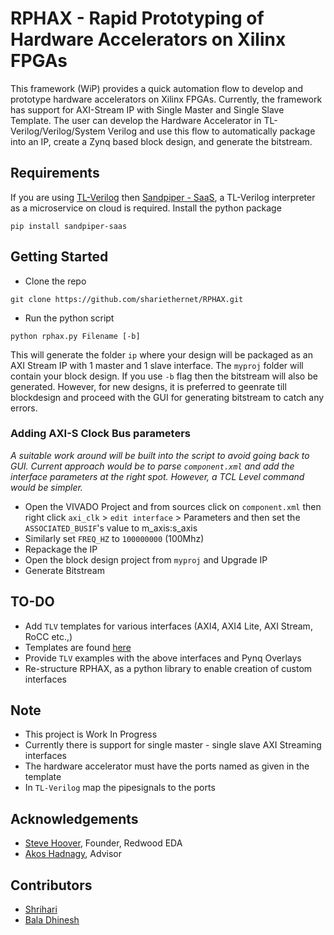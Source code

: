 # RPHAX - Rapid Prototyping of Hardware Accelerators on Xilinx FPGAs 

This framework (WiP) provides a quick automation flow to develop and prototype hardware accelerators on Xilinx FPGAs. Currently, the framework has support for AXI-Stream IP with Single Master and Single Slave Template. The user can develop the Hardware Accelerator in TL-Verilog/Verilog/System Verilog and use this flow to automatically package into an IP, create a Zynq based block design, and generate the bitstream.

## Requirements

If you are using [TL-Verilog](https://www.redwoodeda.com/tl-verilog) then [Sandpiper - SaaS](https://gitlab.com/rweda/sandpiper-saas), a TL-Verilog interpreter as a microservice on cloud is required. Install the python package

```pip install sandpiper-saas```

## Getting Started 

- Clone the repo 

```git clone https://github.com/shariethernet/RPHAX.git```

- Run the python script

```python rphax.py Filename [-b]```

This will generate the folder `ip` where your design will be packaged as an AXI Stream IP with 1 master and 1 slave interface. The `myproj` folder will contain your block design. If you use `-b` flag then the bitstream will also be generated. However, for new designs, it is preferred to geenrate till blockdesign and proceed with the GUI for generating bitstream to catch any errors. 


### Adding AXI-S Clock Bus parameters 

*A suitable work around will be built into the script to avoid going back to GUI. Current approach would be to parse `component.xml` and add the interface parameters at the right spot. However, a TCL Level command would be simpler.*

- Open the VIVADO Project and from sources click on `component.xml` then right click `axi_clk` > `edit interface` > Parameters and then set the `ASSOCIATED_BUSIF`'s value to m_axis:s_axis
- Similarly set `FREQ_HZ` to `100000000` (100Mhz) 
- Repackage the IP
- Open the block design project from `myproj` and Upgrade IP
- Generate Bitstream

## TO-DO

- Add `TLV` templates for various interfaces (AXI4, AXI4 Lite, AXI Stream, RoCC etc.,)
- Templates are found [here](./templates)
- Provide `TLV` examples with the above interfaces and Pynq Overlays 
- Re-structure RPHAX, as a python library to enable creation of custom interfaces

## Note

- This project is Work In Progress
- Currently there is support for single master - single slave AXI Streaming interfaces 
- The hardware accelerator must have the ports named as given in the template
- In `TL-Verilog` map the pipesignals to the ports 

## Acknowledgements

- [Steve Hoover](https://github.com/stevehoover), Founder, Redwood EDA
- [Akos Hadnagy](https://github.com/ahadnagy), Advisor

## Contributors

- [Shrihari](https://www.linkedin.com/in/shariethernet/)
- [Bala Dhinesh](https://www.linkedin.com/in/bala-dhinesh/)